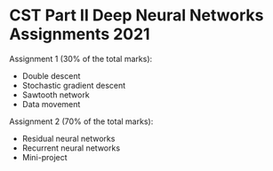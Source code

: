 # CST Part II Deep Neural Networks Assignments 2021
Assignment 1 (30% of the total marks):

* Double descent
* Stochastic gradient descent
* Sawtooth network
* Data movement

Assignment 2 (70% of the total marks):

* Residual neural networks
* Recurrent neural networks
* Mini-project
